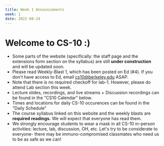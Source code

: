 ```yaml
---
title: Week 1 Announcements
week: 1
date: 2022-08-24
---
```


# **Welcome to CS-10 :)**

- Some parts of the website (specifically: the staff page and the extensions form section on the syllabus) are still <b>under construction</b> and will be updated soon.
- Please read Weekly-Blast 1, which has been posted on Ed (#4). If you don't have access to Ed, email cs10@berkeley.edu ASAP. 
- Note that there is no required checkoff for lab-1. However, please do attend Lab section this week.
- Lecture slides, recordings, and live streams + Discussion recordings can be found in the "CS10 Calendar" below. 
- Times and locations for daily CS-10 occurences can be found in the "Daily Schedule"
- The course syllabus linked on this website and the weekly blasts are <b>required readings.</b> We will expect that everyone has read them.
- We strongly encourage students to wear a mask in all CS-10 in-person activities: lecture, lab, discussion, OH, etc. Let's try to be considerate to everyone- there may be immuno-compromised classmates who need us to be as safe as we can!
